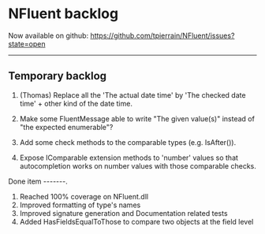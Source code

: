 NFluent backlog
===============

Now available on github: https://github.com/tpierrain/NFluent/issues?state=open

- - -

Temporary backlog
-------
1. (Thomas) Replace all the 'The actual date time' by 'The checked date time' + other kind of the date time.

1. Make some FluentMessage able to write "The given value(s)" instead of "the expected enumerable"?
1. Add some check methods to the comparable types (e.g. IsAfter()).
1. Expose IComparable extension methods to 'number' values so that autocompletion works on number values with those comparable checks.

Done item
-------.
1. Reached 100% coverage on NFluent.dll
1. Improved formatting of type's names
1. Improved signature generation and Documentation related tests
1. Added HasFieldsEqualToThose to compare two objects at the field level
